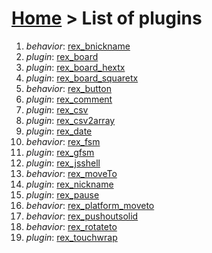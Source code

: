 # [Home](index.html) > List of plugins

1. *behavior*: [rex_bnickname](rex_bnickname.html)
2. *plugin*: [rex_board](rex_board.html)
3. *plugin*: [rex_board_hextx](rex_board_hextx.html)
4. *plugin*: [rex_board_squaretx](rex_board_squaretx.html)
5. *behavior*: [rex_button](rex_button.html)
6. *plugin*: [rex_comment](rex_comment.html)
7. *plugin*: [rex_csv](rex_csv.html)
8. *plugin*: [rex_csv2array](rex_csv2array.html)
9. *plugin*: [rex_date](rex_date.html)
10. *behavior*: [rex_fsm](rex_fsm.html)
11. *plugin*: [rex_gfsm](rex_gfsm.html)
12. *plugin*: [rex_jsshell](rex_jsshell.html)
13. *behavior*: [rex_moveTo](rex_moveto.html)
14. *plugin*: [rex_nickname](rex_nickname.html)
15. *plugin*: [rex_pause](rex_pause.html)
16. *behavior*: [rex_platform_moveto](rex_platform_moveto.html)
17. *behavior*: [rex_pushoutsolid](rex_pushoutsolid.html)
18. *behavior*: [rex_rotateto](rex_rotateto.html)
19. *plugin*: [rex_touchwrap](rex_touchwrap.html)

